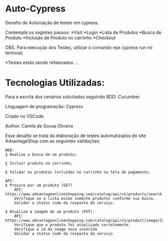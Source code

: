 # Auto-Cypress
 Desafio de Automação de testes em cypress.

 Contempla os segintes passos:
 *Visit
 *Login
 *Lista de Produtos
 *Busca de Produto
 *Inclusão de Produto no carrinho
 *Checkout

 OBS. Para execução dos Testes, utilizar o comando npx cypress run no terminal;

 *Testes estão sendo refatorados ...

# Tecnologias Utilizadas:
Para a escrita dos cenários solicitados seguindo BDD: Cucumber.

Linguagem de programação: Cypress

 Criado no VSCode.

 Author: Camila de Sousa Oliveira

Esse desafio se trata da elaboração de testes automatizados do site AdvantageShop com as seguintes validações:
  
    WEB:
    § Realize a busca de um produto;

    § Incluir produto no carrinho;

    § Validar os produtos incluídos no carrinho na tela de pagamento.

    API:
    $ Procure por um produto (GET)
        API: https://www.advantageonlineshopping.com/catalog/api/v1/products/search
        Verifique se a lista exibe somente produtos conforme sua busca.
        Validar o status code da resposta do serviço.

    $ Atualize a imagem de um produto (PUT):
        API: https://www.advantageonlineshopping.com/catalog/api/v1/product/image/{userId}/{source}/{color}
        Verifique que o produto foi atualizado corretamente.
        Verifique o id da image nova inserida
        Validar o status code da resposta do serviço

